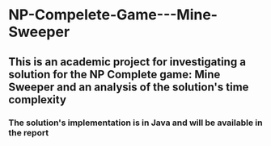 # NP-Compelete-Game---Mine-Sweeper
## This is an academic project for investigating a solution for the NP Complete game: Mine Sweeper and an analysis of the solution's time complexity
### The solution's implementation is in Java and will be available in the report
